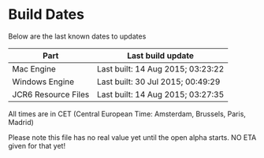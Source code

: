 # Build Dates

Below are the last known dates to updates

Part | Last build update
-----|-----
Mac Engine | Last built: 14 Aug 2015; 03:23:22
Windows Engine | Last built: 30 Jul 2015; 00:49:29
JCR6 Resource Files | Last built: 14 Aug 2015; 03:27:35
All times are in CET (Central European Time: Amsterdam, Brussels, Paris, Madrid)


Please note this file has no real value yet until the open alpha starts. NO ETA given for that yet!
